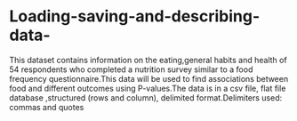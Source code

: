 # Loading-saving-and-describing-data-
This dataset contains information on the eating,general habits and health of 54 respondents who completed a nutrition survey similar to a food frequency questionnaire.This data will be used to find associations between food and different outcomes using P-values.The data  is in a csv file, flat file database ,structured (rows and column), delimited format.Delimiters used: commas and quotes
